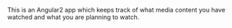 This is an Angular2 app which keeps track of what media content you have watched and what you are planning to watch.
